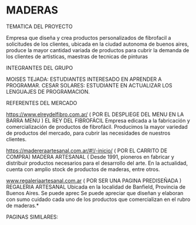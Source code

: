 # MADERAS
TEMATICA DEL PROYECTO

Empresa que diseña y crea productos personalizados de fibrofacil a solicitudes de los clientes, ubicada en la ciudad autonoma de buenos aires, produce la mayor cantidad variada de productos para cubrir la demanda de los clientes de artisticas, maestras de tecnicas de pinturas


INTEGRANTES DEL GRUPO

MOISES TEJADA: ESTUDIANTES INTERESADO EN APRENDER A PROGRAMAR.
CESAR SOLARES: ESTUDIANTE EN ACTUALIZAR LOS LENGUAJES DE PROGRAMACION.

REFERENTES DEL MERCADO

https://www.elreydelfibro.com.ar/ ( POR EL DESPLIEGE DEL MENU EN LA BARRA MENU )
EL REY DEL FIBROFÁCIL 
Empresa edicada a la fabricación y comercialización de productos de fibrofácil.
Producimos la mayor variedad de productos del mercado, para cubrir las necesidades de nuestros clientes.

https://madereraartesanal.com.ar/#!/-inicio/ ( POR EL CARRITO DE COMPRA)
MADERA ARTESANAL ( 
Desde 1991, pioneros en fabricar y distribuir productos necesarios para el desarrollo del arte.
En la actualidad, cuenta con amplio stock de productos de maderas, entre otros.

www.regaleriaartesanal.com.ar ( POR SER UNA PAGINA PREDISEÑADA )
REGALERIA ARTESANAL
Ubicada en la localidad de Banfield, Provincia de Buenos Aires.
Se puede aprec
Se puede apreciar que diseñan y elaboran con sumo cuidado cada uno de los productos que comercializan en el rubro de maderas.*


PAGINAS SIMILARES:





